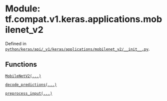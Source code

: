 <div itemscope itemtype="http://developers.google.com/ReferenceObject">
<meta itemprop="name" content="tf.compat.v1.keras.applications.mobilenet_v2" />
<meta itemprop="path" content="Stable" />
</div>

# Module: tf.compat.v1.keras.applications.mobilenet_v2





Defined in [`python/keras/api/_v1/keras/applications/mobilenet_v2/__init__.py`](/code/stable/tensorflow/python/keras/api/_v1/keras/applications/mobilenet_v2/__init__.py).

<!-- Placeholder for "Used in" -->


## Functions

[`MobileNetV2(...)`](../../../../../tf/keras/applications/MobileNetV2.md)

[`decode_predictions(...)`](../../../../../tf/keras/applications/mobilenet_v2/decode_predictions.md)

[`preprocess_input(...)`](../../../../../tf/keras/applications/mobilenet_v2/preprocess_input.md)

